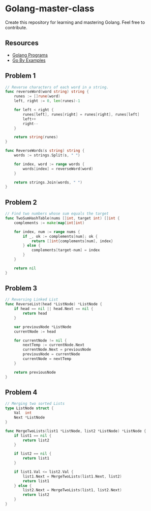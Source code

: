 # Golang-master-class
Create this repository for learning  and mastering Golang.
Feel free to contribute.

## Resources
- [Golang Programs](https://www.golangprograms.com/go-language/concurrency.html)
- [Go By Examples](https://gobyexample.com/)


## Problem 1
```go
// Reverse characters of each word in a string.
func reverseWord(word string) string {
	runes := []rune(word)
	left, right := 0, len(runes)-1

	for left < right {
		runes[left], runes[right] = runes[right], runes[left]
		left++
		right--
	}

	return string(runes)
}

func ReverseWords(s string) string {
	words := strings.Split(s, " ")

	for index, word := range words {
		words[index] = reverseWord(word)
	}

	return strings.Join(words, " ")
}
```

## Problem 2
```go
// Find two numbers whose sum equals the target
func TwoSumHashTable(nums []int, target int) []int {
	complements := make(map[int]int)

	for index, num := range nums {
		if _, ok := complements[num]; ok {
			return []int{complements[num], index}
		} else {
			complements[target-num] = index
		}
	}

	return nil
}
```

## Problem 3
```go
// Reversing Linked List
func ReverseList(head *ListNode) *ListNode {
	if head == nil || head.Next == nil {
		return head
	}

	var previousNode *ListNode
	currentNode := head

	for currentNode != nil {
		nextTemp := currentNode.Next
		currentNode.Next = previousNode
		previousNode = currentNode
		currentNode = nextTemp
	}

	return previousNode
}
```

## Problem 4
```go
// Merging two sorted Lists
type ListNode struct {
	Val  int
	Next *ListNode
}

func MergeTwoLists(list1 *ListNode, list2 *ListNode) *ListNode {
	if list1 == nil {
		return list2
	}

	if list2 == nil {
		return list1
	}

	if list1.Val <= list2.Val {
		list1.Next = MergeTwoLists(list1.Next, list2)
		return list1
	} else {
		list2.Next = MergeTwoLists(list1, list2.Next)
		return list2
	}
}
```